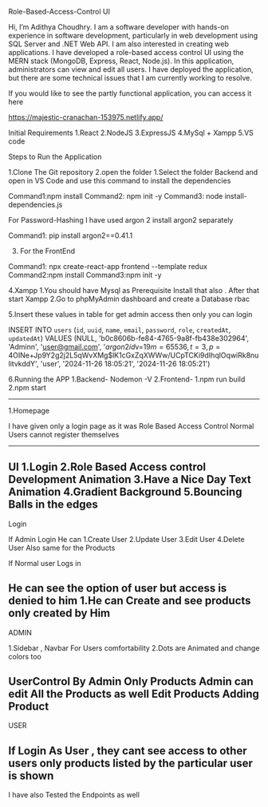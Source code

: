 Role-Based-Access-Control UI

Hi, I’m Adithya Choudhry. I am a software developer with hands-on experience in software development, particularly in web development using SQL Server and .NET Web API. I am also interested in creating web applications.
I have developed a role-based access control UI using the MERN stack (MongoDB, Express, React, Node.js). In this application, administrators can view and edit all users.
I have deployed the application, but there are some technical issues that I am currently working to resolve. 

If you would like to see the partly functional application, you can access it here

https://majestic-cranachan-153975.netlify.app/

Initial Requirements
1.React
2.NodeJS
3.ExpressJS
4.MySql + Xampp
5.VS code

Steps to Run the Application

1.Clone The Git repository
2.open the folder
       1.Select the folder Backend and open in VS Code and use this command to install the dependencies 

Command1:npm install
Command2: npm init -y
Command3: node install-dependencies.js

For Password-Hashing I have used argon 2 
install argon2 separately

Command1: pip install argon2==0.41.1

3. For the FrontEnd 

Command1: npx create-react-app frontend --template redux
Command2:npm install
Command3:npm init -y


4.Xampp
    1.You should have Mysql as Prerequisite Install that also . After that start Xampp
    2.Go to phpMyAdmin dashboard and create a Database rbac

5.Insert these values in table for get admin access then only you can login

INSERT INTO `users` (`id`, `uuid`, `name`, `email`, `password`, `role`, `createdAt`, `updatedAt`) VALUES (NULL, 'b0c8606b-fe84-4765-9a8f-fb438e302964', 'Adminn', 'user@gmail.com', '$argon2id$v=19$m=65536,t=3,p=4$OINe+Jp9Y2g2j2L5qWvXMg$lK1cGxZqXWWw/UCpTCKi9dIhqlOqwiRk8nulitvkddY', 'user', '2024-11-26 18:05:21', '2024-11-26 18:05:21')


6.Running the APP
    1.Backend- Nodemon -V
    2.Frontend-  1.npm run build  2.npm start

---------------------------------------------------------------------------------

1.Homepage

I have given only a login page as it was Role Based Access Control Normal Users cannot register themselves
              
--------------------------------------------------------------------------------- 

UI
1.Login
2.Role Based Access control Development Animation
3.Have a Nice Day Text Animation
4.Gradient Background
5.Bouncing Balls in the edges
-----------------------------------------------------------------------------------
Login

If Admin Login He can 
1.Create User
2.Update User
3.Edit User
4.Delete User Also same for the Products  

If Normal user Logs in 

He can see the option of user but access is denied to him
1.He can Create and see products only created by Him
-------------------------------------------------------------------------------------
ADMIN
 
1.Sidebar , Navbar For Users comfortability
2.Dots are Animated and change colors too

UserControl By Admin Only
Products Admin can edit All the Products as well
Edit Products
Adding Product
--------------------------------------------------------------------------------------

USER


If Login As User , they cant see access to other users
only products listed by the particular user is shown 
--------------------------------------------------------------------------------------

I have also Tested the Endpoints as well

 






